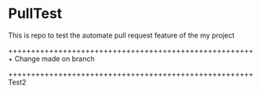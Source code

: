 # PullTest

This is repo to test the automate pull request feature of the my project


+++++++++++++++++++++++++++++++++++++++++++++++++++++++
Change made on branch


++++++++++++++++++++++++++++++++++++++++++++++++++++++
Test2